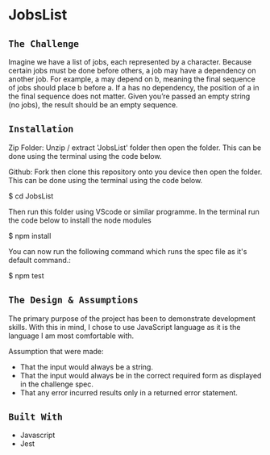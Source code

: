 # JobsList

## `The Challenge`

Imagine we have a list of jobs, each represented by a character. Because certain jobs must be done before others, a job may have a
dependency on another job. For example, a may depend on b, meaning the final sequence of jobs should place b before a. If a has no
dependency, the position of a in the final sequence does not matter.
Given you’re passed an empty string (no jobs), the result should be an empty sequence.

## `Installation`

Zip Folder:
Unzip / extract 'JobsList' folder then open the folder. This can be done using the terminal using the code below.

Github:
Fork then clone this repository onto you device then open the folder. This can be done using the terminal using the code below.

\$ cd JobsList

Then run this folder using VScode or similar programme. In the terminal run the code below to install the node modules

\$ npm install

You can now run the following command which runs the spec file as it's default command.:

\$ npm test

## `The Design & Assumptions`

The primary purpose of the project has been to demonstrate development skills. With this in mind, I chose to use JavaScript language as it is the language I am most comfortable with.

Assumption that were made:

- That the input would always be a string.
- That the input would always be in the correct required form as displayed in the challenge spec.
- That any error incurred results only in a returned error statement.

## `Built With`

- Javascript
- Jest
